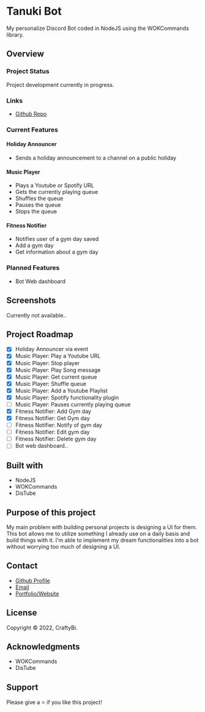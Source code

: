 # Tanuki Bot

My personalize Discord Bot coded in NodeJS using the WOKCommands library.

## Overview

### Project Status

Project development currently in progress.

### Links

- [Github Repo](https://github.com/PomPoko-lab/TanukiBot-Node 'TanukiBot Repo')

### Current Features

#### Holiday Announcer
- Sends a holiday announcement to a channel on a public holiday
#### Music Player
- Plays a Youtube or Spotify URL
- Gets the currently playing queue
- Shuffles the queue
- Pauses the queue
- Stops the queue
#### Fitness Notifier
- Notifies user of a gym day saved
- Add a gym day
- Get information about a gym day

### Planned Features
- Bot Web dashboard

## Screenshots
Currently not available..

## Project Roadmap

- [x] Holiday Announcer via event
- [x] Music Player: Play a Youtube URL
- [x] Music Player: Stop player
- [x] Music Player: Play Song message
- [x] Music Player: Get current queue
- [x] Music Player: Shuffle queue
- [x] Music Player: Add a Youtube Playlist
- [x] Music Player: Spotify functionality plugin
- [ ] Music Player: Pauses currently playing queue
- [x] Fitness Notifier: Add Gym day
- [x] Fitness Notifier: Get Gym day
- [ ] Fitness Notifier: Notify of gym day
- [ ] Fitness Notifier: Edit gym day
- [ ] Fitness Notifier: Delete gym day
- [ ] Bot web dashboard..

## Built with

- NodeJS
- WOKCommands
- DisTube

## Purpose of this project

My main problem with building personal projects is designing a UI for them. This bot allows me to utilize something I already use on a daily basis and build things with it. I'm able to implement my dream functionalities into a bot without worrying too much of designing a UI.

## Contact

- [Github Profile](https://github.com/PomPoko-lab 'PomPoko-lab')
- [Email](mailto:hello@pompoko.io 'My Email')
- [Portfolio/Website](https://pompoko.io/ 'Portfolio')

## License

Copyright &copy; 2022, CraftyBi.

## Acknowledgments

- WOKCommands
- DisTube

## Support

Please give a ⭐️ if you like this project!
